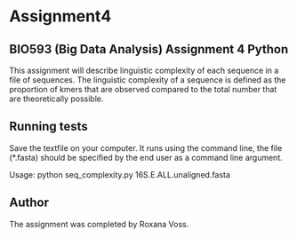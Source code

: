 # Assignment4
## BIO593 (Big Data Analysis) Assignment 4 Python
This assignment will describe linguistic complexity of each sequence in a file of sequences. 
The linguistic complexity of a sequence is defined as the proportion of kmers that are observed compared to the total number that are theoretically possible.

## Running tests
Save the textfile on your computer.
It runs using the command line, the file (*.fasta) should be specified by the end user as a command line argument.

Usage:
python seq_complexity.py 16S.E.ALL.unaligned.fasta

## Author
The assignment was completed by Roxana Voss.
